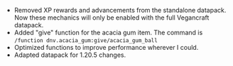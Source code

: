 
- Removed XP rewards and advancements from the standalone datapack. Now these mechanics will only be enabled with the full Vegancraft datapack.
- Added "give" function for the acacia gum item. The command is ``/function dnv.acacia_gum:give/acacia_gum_ball``
- Optimized functions to improve performance wherever I could.
- Adapted datapack for 1.20.5 changes.